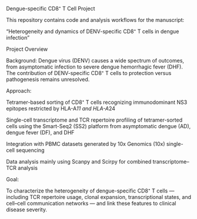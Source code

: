 Dengue-specific CD8⁺ T Cell Project

This repository contains code and analysis workflows for the manuscript:

“Heterogeneity and dynamics of DENV-specific CD8⁺ T cells in dengue infection”

Project Overview

Background:
Dengue virus (DENV) causes a wide spectrum of outcomes, from asymptomatic infection to severe dengue hemorrhagic fever (DHF). The contribution of DENV-specific CD8⁺ T cells to protection versus pathogenesis remains unresolved.


Approach:

Tetramer-based sorting of CD8⁺ T cells recognizing immunodominant NS3 epitopes restricted by HLA-A*11 and HLA-A*24

Single-cell transcriptome and TCR repertoire profiling of tetramer-sorted cells using the Smart-Seq2 (SS2) platform from asymptomatic dengue (AD), dengue fever (DF), and DHF

Integration with PBMC datasets generated by 10x Genomics (10x) single-cell sequencing

Data analysis mainly using Scanpy and Scirpy for combined transcriptome–TCR analysis


Goal:

To characterize the heterogeneity of dengue-specific CD8⁺ T cells — including TCR repertoire usage, clonal expansion, transcriptional states, and cell–cell communication networks — and link these features to clinical disease severity.

